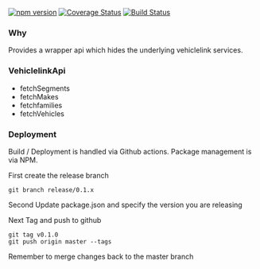[![npm version](https://badge.fury.io/js/%40sealink%2Fvehiclelink.svg)](https://badge.fury.io/js/%40sealink%2Fvehiclelink)
[![Coverage Status](https://coveralls.io/repos/github/sealink/vehiclelink-js/badge.svg?branch=master)](https://coveralls.io/github/sealink/vehiclelink-js?branch=master)
[![Build Status](https://github.com/sealink/vehiclelink-js/workflows/Build%20and%20Test/badge.svg?branch=master)](https://github.com/sealink/vehiclelink-js/actions)

### Why

Provides a wrapper api which hides the underlying vehiclelink services.

### VehiclelinkApi

- fetchSegments
- fetchMakes
- fetchfamilies
- fetchVehicles

### Deployment

Build / Deployment is handled via Github actions.
Package management is via NPM.

First create the release branch

```
git branch release/0.1.x
```

Second Update package.json and specify the version you are releasing

Next Tag and push to github

```
git tag v0.1.0
git push origin master --tags
```

Remember to merge changes back to the master branch
